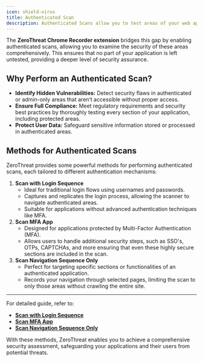 ```yaml
---
icon: shield-virus
title: Authenticated Scan
description: Authenticated Scans allow you to test areas of your web applications that require user login—ensuring deeper and more accurate vulnerability detection. This guide walks you through how to set up an Authenticated Scan using ZeroThreat’s browser extension to capture login sequences or session tokens. <br>With this capability, you can uncover hidden vulnerabilities behind authentication layers and ensure complete application coverage during security testing. Ideal for applications with user-based content or restricted access areas. 
---
```


The **ZeroThreat Chrome Recorder extension** bridges this gap by enabling authenticated scans, allowing you to examine the security of these areas comprehensively. This ensures that no part of your application is left untested, providing a deeper level of security assurance.

## Why Perform an Authenticated Scan?

- **Identify Hidden Vulnerabilities:** Detect security flaws in authenticated or admin-only areas that aren’t accessible without proper access. 
- **Ensure Full Compliance:** Meet regulatory requirements and security best practices by thoroughly testing every section of your application, including protected areas. 
- **Protect User Data:** Safeguard sensitive information stored or processed in authenticated areas.

## Methods for Authenticated Scans

ZeroThreat provides some powerful methods for performing authenticated scans, each tailored to different authentication mechanisms: 

1. **Scan with Login Sequence**
   - Ideal for traditional login flows using usernames and passwords.
   - Captures and replicates the login process, allowing the scanner to navigate authenticated areas.
   - Suitable for applications without advanced authentication techniques like MFA.
2. **Scan MFA App**
   - Designed for applications protected by Multi-Factor Authentication (MFA).
   - Allows users to handle additional security steps, such as SSO's, OTPs, CAPTCHAs, and more ensuring that even these highly secure sections are included in the scan.
3. **Scan Navigation Sequence Only**
   - Perfect for targeting specific sections or functionalities of an authenticated application.
   - Records your navigation through selected pages, limiting the scan to only those areas without crawling the entire site.

---

For detailed guide, refer to:

- [**Scan with Login Sequence**](authenticated-scan/scan-with-login-sequence)
- [**Scan MFA App**](authenticated-scan/scan-mfa-app)
- [**Scan Navigation Sequence Only**]( authenticated-scan/scan-navigation-sequence-only)

With these methods, ZeroThreat enables you to achieve a comprehensive security assessment, safeguarding your applications and their users from potential threats.
